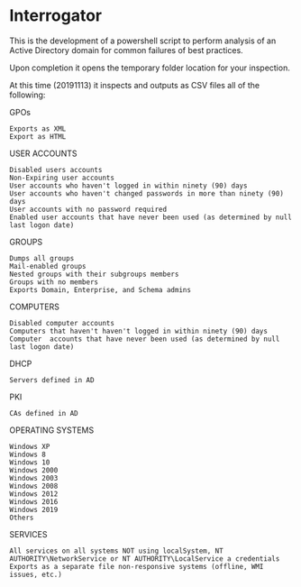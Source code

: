 # Interrogator
This is the development of a powershell script to perform analysis of an Active Directory domain for common failures of best practices.

Upon completion it opens the temporary folder location for your inspection.

At this time (20191113) it inspects and outputs as CSV files all of the following:

GPOs

    Exports as XML
    Export as HTML

USER ACCOUNTS

    Disabled users accounts
    Non-Expiring user accounts
    User accounts who haven't logged in within ninety (90) days
    User accounts who haven't changed passwords in more than ninety (90) days
    User accounts with no password required
    Enabled user accounts that have never been used (as determined by null last logon date)

GROUPS

    Dumps all groups
    Mail-enabled groups
    Nested groups with their subgroups members
    Groups with no members
    Exports Domain, Enterprise, and Schema admins
    
COMPUTERS

    Disabled computer accounts
    Computers that haven't haven't logged in within ninety (90) days
    Computer  accounts that have never been used (as determined by null last logon date)

DHCP

    Servers defined in AD

PKI

    CAs defined in AD

OPERATING SYSTEMS

    Windows XP
    Windows 8
    Windows 10
    Windows 2000
    Windows 2003
    Windows 2008
    Windows 2012
    Windows 2016
    Windows 2019
    Others

SERVICES

    All services on all systems NOT using localSystem, NT AUTHORITY\NetworkService or NT AUTHORITY\LocalService a credentials
    Exports as a separate file non-responsive systems (offline, WMI issues, etc.)

